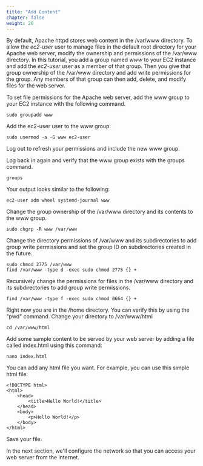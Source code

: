```yaml
---
title: "Add Content"
chapter: false
weight: 20
---
```


By default, Apache httpd stores web content in the /var/www directory. To 
allow the _ec2-user_ user to manage files 
in the default root directory for your Apache web 
server, modify the ownership and permissions of the /var/www directory. In this 
tutorial, you add a group named _www_ to your EC2 instance and add the _ec2-user_
user as a member of that group. Then you give that 
group ownership of the /var/www directory and add write permissions for the 
group. Any 
members of that group can then add, delete, and modify files for the web server.

To set file permissions for the Apache web server, add the www group to your EC2 instance 
with the following command.

```commandline
sudo groupadd www
```

Add the ec2-user user to the www group:

```commandline
sudo usermod -a -G www ec2-user
```

Log out to refresh your permissions and include the new www group.

Log back in again and verify that the www group exists with the groups command.

```commandline
groups
```

Your output looks similar to the following:

```commandline
ec2-user adm wheel systemd-journal www
```

Change the group ownership of the /var/www directory and its contents to the www group.
```commandline
sudo chgrp -R www /var/www
```

Change the directory permissions of /var/www and its subdirectories to add group write permissions and set the group ID on subdirectories created in the future.
```commandline
sudo chmod 2775 /var/www
find /var/www -type d -exec sudo chmod 2775 {} +
```

Recursively change the permissions for files in the /var/www directory and its subdirectories to add group write permissions.
```commandline
find /var/www -type f -exec sudo chmod 0664 {} +
```


Right now you are in the /home directory. You can verify this by using the "pwd" command. Change your directory to /var/www/html 
```commandline
cd /var/www/html
```

Add some sample content to be served by your web server by adding a file called index.html using this command:

```commandline
nano index.html
```

You can add any html file you want. For example, you can use this simple html file:

```code
<!DOCTYPE html>
<html>
    <head>
        <title>Hello World!</title>
    </head>
    <body>
        <p>Hello World!</p>
    </body>
</html>

```

Save your file.

In the next section, we'll configure  the network so that you can access your web server from the internet.


